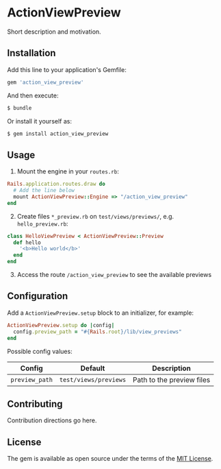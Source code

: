 # ActionViewPreview
Short description and motivation.
## Installation
Add this line to your application's Gemfile:

```ruby
gem 'action_view_preview'
```

And then execute:
```bash
$ bundle
```

Or install it yourself as:
```bash
$ gem install action_view_preview
```

## Usage
1. Mount the engine in your `routes.rb`:

```ruby
Rails.application.routes.draw do
  # Add the line below
  mount ActionViewPreview::Engine => "/action_view_preview"
end
```

2. Create files `*_preview.rb` on `test/views/previews/`, e.g. `hello_preview.rb`:

```ruby
class HelloViewPreview < ActionViewPreview::Preview
  def hello
    '<b>Hello world</b>'
  end
end
```

3. Access the route `/action_view_preview` to see the available previews

## Configuration

Add a `ActionViewPreview.setup` block to an initializer, for example:

```ruby
ActionViewPreview.setup do |config|
  config.preview_path = "#{Rails.root}/lib/view_previews"
end
```

Possible config values:

| Config | Default | Description |
| - | - | - |
| `preview_path` | `test/views/previews` | Path to the preview files |

## Contributing
Contribution directions go here.

## License
The gem is available as open source under the terms of the [MIT License](https://opensource.org/licenses/MIT).
